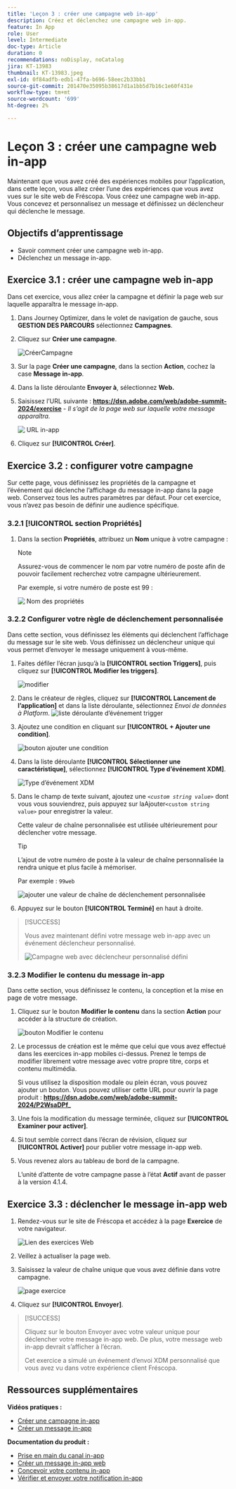 ```yaml
---
title: 'Leçon 3 : créer une campagne web in-app'
description: Créez et déclenchez une campagne web in-app.
feature: In App
role: User
level: Intermediate
doc-type: Article
duration: 0
recommendations: noDisplay, noCatalog
jira: KT-13983
thumbnail: KT-13983.jpeg
exl-id: 0f84adfb-edb1-47fa-b696-58eec2b33bb1
source-git-commit: 201470e35095b38617d1a1bb5d7b16c1e60f431e
workflow-type: tm+mt
source-wordcount: '699'
ht-degree: 2%

---
```


# Leçon 3 : créer une campagne web in-app

Maintenant que vous avez créé des expériences mobiles pour l’application, dans cette leçon, vous allez créer l’une des expériences que vous avez vues sur le site web de Fréscopa. Vous créez une campagne web in-app. Vous concevez et personnalisez un message et définissez un déclencheur qui déclenche le message.

## Objectifs d’apprentissage

* Savoir comment créer une campagne web in-app.
* Déclenchez un message in-app.

## Exercice 3.1 : créer une campagne web in-app

Dans cet exercice, vous allez créer la campagne et définir la page web sur laquelle apparaîtra le message in-app.

1. Dans Journey Optimizer, dans le volet de navigation de gauche, sous **GESTION DES PARCOURS** sélectionnez **Campagnes**.

1. Cliquez sur **Créer une campagne**.

   ![CréerCampagne](/help/summit-labs/summit-lab-2024/l820-lab-workbook/assets/4-1-create-campaign.png)

1. Sur la page **Créer une campagne**, dans la section **Action**, cochez la case **Message in-app**.

1. Dans la liste déroulante **Envoyer à**, sélectionnez **Web.**

1. Saisissez l’URL suivante : **https://dsn.adobe.com/web/adobe-summit-2024/exercise** - *Il s’agit de la page web sur laquelle votre message apparaîtra.*

   ![&#x200B; URL in-app &#x200B;](/help/summit-labs/summit-lab-2024/l820-lab-workbook/assets/4-1-1-in-app-url.png)

1. Cliquez sur **[!UICONTROL Créer]**.

## Exercice 3.2 : configurer votre campagne

Sur cette page, vous définissez les propriétés de la campagne et l’événement qui déclenche l’affichage du message in-app dans la page web. Conservez tous les autres paramètres par défaut. Pour cet exercice, vous n’avez pas besoin de définir une audience spécifique.

### 3.2.1 [!UICONTROL section Propriétés]

1. Dans la section **Propriétés**, attribuez un **Nom** unique à votre campagne :

   >[!NOTE]
   > Assurez-vous de commencer le nom par votre numéro de poste afin de pouvoir facilement
   > recherchez votre campagne ultérieurement.
   > 
   > Par exemple, si votre numéro de poste est 99 : 
   >
   > ![&#x200B; Nom des propriétés &#x200B;](/help/summit-labs/summit-lab-2024/l820-lab-workbook/assets/4-1-2-properties-name.png)


### 3.2.2 Configurer votre règle de déclenchement personnalisée

Dans cette section, vous définissez les éléments qui déclenchent l’affichage du message sur le site web. Vous définissez un déclencheur unique qui vous permet d’envoyer le message uniquement à vous-même.

1. Faites défiler l’écran jusqu’à la **[!UICONTROL section Triggers]**, puis cliquez sur **[!UICONTROL Modifier les triggers]**.

   ![modifier](/help/summit-labs/summit-lab-2024/l820-lab-workbook/assets/3-2-1-2-edit-triggers.png)

1. Dans le créateur de règles, cliquez sur **[!UICONTROL Lancement de l’application]** et dans la liste déroulante, sélectionnez *Envoi de données à Platform*.
   ![liste déroulante d’événement trigger](/help/summit-labs/summit-lab-2024/l820-lab-workbook/assets/trigger-drop-down-sent-to-platform.png)

1. Ajoutez une condition en cliquant sur **[!UICONTROL + Ajouter une condition]**.

   ![bouton ajouter une condition](/help/summit-labs/summit-lab-2024/l820-lab-workbook/assets/3-2-1-3-add-condition.png)

1. Dans la liste déroulante **[!UICONTROL Sélectionner une caractéristique]**, sélectionnez **[!UICONTROL Type d’événement XDM]**.

   ![Type d’événement XDM](/help/summit-labs/summit-lab-2024/l820-lab-workbook/assets/4-1-2-dropdown-xdm-event.png)


1. Dans le champ de texte suivant, ajoutez une *`<custom string value>`* dont vous vous souviendrez, puis appuyez sur la **&#x200B;**&#x200B;Ajouter`<custom string value>` pour enregistrer la valeur.

   Cette valeur de chaîne personnalisée est utilisée ultérieurement pour déclencher votre message.

   >[!TIP]
   > L’ajout de votre numéro de poste à la valeur de chaîne personnalisée la rendra unique et plus facile à mémoriser.
   > 
   > Par exemple : `99web`
   > 

   ![ajouter une valeur de chaîne de déclenchement personnalisée](/help/summit-labs/summit-lab-2024/l820-lab-workbook/assets/4-1-2-add-custom-trigger-dropdown.png)

1. Appuyez sur le bouton **[!UICONTROL Terminé]** en haut à droite.

>[!SUCCESS]
>
>Vous avez maintenant défini votre message web in-app avec un événement déclencheur personnalisé.
>
>![Campagne web avec déclencheur personnalisé défini](/help/summit-labs/summit-lab-2024/l820-lab-workbook/assets/4-1-2-2-web-campaign-with-custom-trigger.png)


### 3.2.3 Modifier le contenu du message in-app

Dans cette section, vous définissez le contenu, la conception et la mise en page de votre message.

1. Cliquez sur le bouton **Modifier le contenu** dans la section **Action** pour accéder à la structure de création.

   ![bouton Modifier le contenu](/help/summit-labs/summit-lab-2024/l820-lab-workbook/assets/3-1-3-1-edit-content-button.png)

1. Le processus de création est le même que celui que vous avez effectué dans les exercices in-app mobiles ci-dessus. Prenez le temps de modifier librement votre message avec votre propre titre, corps et contenu multimédia.

   Si vous utilisez la disposition modale ou plein écran, vous pouvez ajouter un bouton. Vous pouvez utiliser cette URL pour ouvrir la page produit : **https://dsn.adobe.com/web/adobe-summit-2024/P2WsaDPf_**

1. Une fois la modification du message terminée, cliquez sur **[!UICONTROL Examiner pour activer]**.

1. Si tout semble correct dans l’écran de révision, cliquez sur **[!UICONTROL Activer]** pour publier votre message in-app web.

1. Vous revenez alors au tableau de bord de la campagne.

   L’unité d’attente de votre campagne passe à l’état **Actif** avant de passer à la version 4.1.4.

## Exercice 3.3 : déclencher le message in-app web

1. Rendez-vous sur le site de Fréscopa et accédez à la page **Exercice** de votre navigateur.

   ![Lien des exercices Web](/help/summit-labs/summit-lab-2024/l820-lab-workbook/assets/4-2-frescopa-web-exercise-link.png)

1. Veillez à actualiser la page web.

1. Saisissez la valeur de chaîne unique que vous avez définie dans votre campagne.

   ![page exercice](/help/summit-labs/summit-lab-2024/l820-lab-workbook/assets/4-2-exercise-page.png)

1. Cliquez sur **[!UICONTROL Envoyer]**.

>[!SUCCESS]
>
>Cliquez sur le bouton Envoyer avec votre valeur unique pour déclencher votre message in-app web. De plus, votre message web in-app devrait s’afficher à l’écran.
>
>Cet exercice a simulé un événement d’envoi XDM personnalisé que vous avez vu dans votre expérience client Fréscopa.


## Ressources supplémentaires

**Vidéos pratiques :**

* [Créer une campagne in-app](/help/channels/create-an-in-app-campaign.md)
* [Créer un message in-app](/help/channels/author-in-app-messages.md)

**Documentation du produit :**

* [Prise en main du canal in-app](https://experienceleague.adobe.com/fr/docs/journey-optimizer/using/in-app/get-started-in-app)
* [Créer un message in-app web](https://experienceleague.adobe.com/fr/docs/journey-optimizer/using/in-app/create-in-app-web)
* [Concevoir votre contenu in-app](https://experienceleague.adobe.com/fr/docs/journey-optimizer/using/in-app/design-in-app)
* [Vérifier et envoyer votre notification in-app](https://experienceleague.adobe.com/fr/docs/journey-optimizer/using/in-app/send-in-app)

